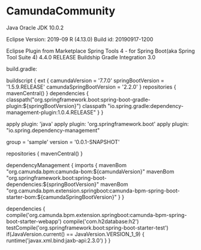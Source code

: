 # CamundaCommunity

Java
    Oracle JDK 10.0.2    

Eclipse
    Version: 2019-09 R (4.13.0)
    Build id: 20190917-1200

Eclipse Plugin from Marketplace
    Spring Tools 4 - for Spring Boot(aka Spring Tool Suite 4) 4.4.0 RELEASE
    Buildship Gradle Integration 3.0


build.gradle:

buildscript {
    ext {
        camundaVersion = '7.7.0'
        springBootVersion = '1.5.9.RELEASE'
        camundaSpringBootVersion = '2.2.0'
    }
    repositories {
        mavenCentral()
    }
    dependencies {
        classpath("org.springframework.boot:spring-boot-gradle-plugin:${springBootVersion}")
        classpath "io.spring.gradle:dependency-management-plugin:1.0.4.RELEASE"
    }
}

apply plugin: 'java'
apply plugin: 'org.springframework.boot'
apply plugin: "io.spring.dependency-management"

group = 'sample'
version = '0.0.1-SNAPSHOT'

repositories {
    mavenCentral()
}

dependencyManagement {
    imports {
        mavenBom "org.camunda.bpm:camunda-bom:${camundaVersion}"
        mavenBom "org.springframework.boot:spring-boot-dependencies:${springBootVersion}"
        mavenBom "org.camunda.bpm.extension.springboot:camunda-bpm-spring-boot-starter-bom:${camundaSpringBootVersion}"
    }
}

dependencies {
    compile('org.camunda.bpm.extension.springboot:camunda-bpm-spring-boot-starter-webapp')
    compile('com.h2database:h2')
    testCompile('org.springframework.boot:spring-boot-starter-test')
    if(JavaVersion.current() == JavaVersion.VERSION_1_9) {
        runtime('javax.xml.bind:jaxb-api:2.3.0')
    }
}

